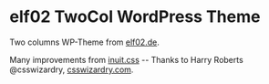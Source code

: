 # elf02 TwoCol WordPress Theme

Two columns WP-Theme from [elf02.de][1].

Many improvements from [inuit.css][2] -- Thanks to Harry Roberts @csswizardry, [csswizardry.com][3].

  [1]: http://elf02.de
  [2]: https://github.com/csswizardry/inuit.css
  [3]: http://csswizardry.com/
